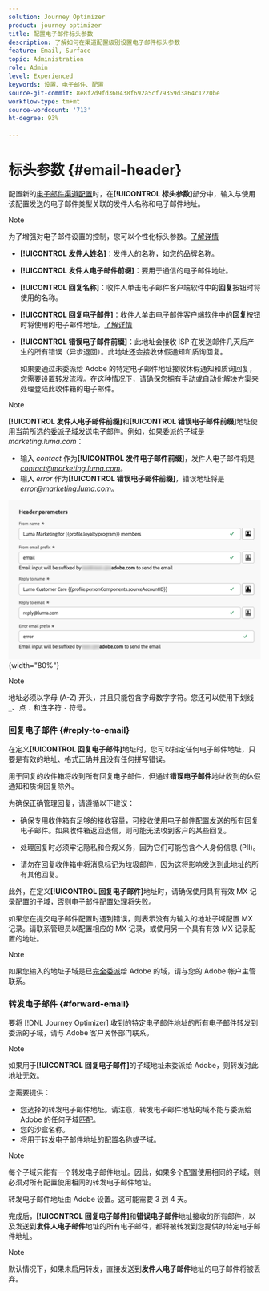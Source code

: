 ```yaml
---
solution: Journey Optimizer
product: journey optimizer
title: 配置电子邮件标头参数
description: 了解如何在渠道配置级别设置电子邮件标头参数
feature: Email, Surface
topic: Administration
role: Admin
level: Experienced
keywords: 设置、电子邮件、配置
source-git-commit: 8e8f2d9fd360438f692a5cf79359d3a64c1220be
workflow-type: tm+mt
source-wordcount: '713'
ht-degree: 93%

---
```



# 标头参数 {#email-header}

配置新的[电子邮件渠道配置](email-settings.md)时，在&#x200B;**[!UICONTROL 标头参数]**&#x200B;部分中，输入与使用该配置发送的电子邮件类型关联的发件人名称和电子邮件地址。

>[!NOTE]
>
>为了增强对电子邮件设置的控制，您可以个性化标头参数。[了解详情](../email/surface-personalization.md#personalize-header)

* **[!UICONTROL 发件人姓名]**：发件人的名称，如您的品牌名称。
* **[!UICONTROL 发件人电子邮件前缀]**：要用于通信的电子邮件地址。
* **[!UICONTROL 回复名称]**：收件人单击电子邮件客户端软件中的&#x200B;**回复**&#x200B;按钮时将使用的名称。
* **[!UICONTROL 回复电子邮件]**：收件人单击电子邮件客户端软件中的&#x200B;**回复**&#x200B;按钮时将使用的电子邮件地址。[了解详情](#reply-to-email)
* **[!UICONTROL 错误电子邮件前缀]**：此地址会接收 ISP 在发送邮件几天后产生的所有错误（异步退回）。此地址还会接收休假通知和质询回复。

  如果要通过未委派给 Adobe 的特定电子邮件地址接收休假通知和质询回复，您需要设置[转发流程](#forward-email)。在这种情况下，请确保您拥有手动或自动化解决方案来处理登陆此收件箱的电子邮件。

>[!NOTE]
>
>**[!UICONTROL 发件人电子邮件前缀]**&#x200B;和&#x200B;**[!UICONTROL 错误电子邮件前缀]**&#x200B;地址使用当前所选的[委派子域](../configuration/about-subdomain-delegation.md)发送电子邮件。例如，如果委派的子域是 *marketing.luma.com*：
>* 输入 *contact* 作为&#x200B;**[!UICONTROL 发件电子邮件前缀]**，发件人电子邮件将是 *contact@marketing.luma.com*。
>* 输入 *error* 作为&#x200B;**[!UICONTROL 错误电子邮件前缀]**，错误地址将是 *error@marketing.luma.com*。

![](assets/preset-header.png){width="80%"}

>[!NOTE]
>
>地址必须以字母 (A-Z) 开头，并且只能包含字母数字字符。您还可以使用下划线 `_`、点 `.` 和连字符 `-` 符号。

### 回复电子邮件 {#reply-to-email}

在定义&#x200B;**[!UICONTROL 回复电子邮件]**&#x200B;地址时，您可以指定任何电子邮件地址，只要是有效的地址、格式正确并且没有任何拼写错误。

用于回复的收件箱将收到所有回复电子邮件，但通过&#x200B;**错误电子邮件**&#x200B;地址收到的休假通知和质询回复除外。

为确保正确管理回复，请遵循以下建议：

* 确保专用收件箱有足够的接收容量，可接收使用电子邮件配置发送的所有回复电子邮件。如果收件箱返回退信，则可能无法收到客户的某些回复。

* 处理回复时必须牢记隐私和合规义务，因为它们可能包含个人身份信息 (PII)。

* 请勿在回复收件箱中将消息标记为垃圾邮件，因为这将影响发送到此地址的所有其他回复。

此外，在定义&#x200B;**[!UICONTROL 回复电子邮件]**&#x200B;地址时，请确保使用具有有效 MX 记录配置的子域，否则电子邮件配置处理将失败。

如果您在提交电子邮件配置时遇到错误，则表示没有为输入的地址子域配置 MX 记录。请联系管理员以配置相应的 MX 记录，或使用另一个具有有效 MX 记录配置的地址。

>[!NOTE]
>
>如果您输入的地址子域是已[完全委派](../configuration/delegate-subdomain.md#full-subdomain-delegation)给 Adobe 的域，请与您的 Adobe 帐户主管联系。

### 转发电子邮件 {#forward-email}

要将 [!DNL Journey Optimizer] 收到的特定电子邮件地址的所有电子邮件转发到委派的子域，请与 Adobe 客户关怀部门联系。

>[!NOTE]
>
>如果用于&#x200B;**[!UICONTROL 回复电子邮件]**&#x200B;的子域地址未委派给 Adobe，则转发对此地址无效。

您需要提供：

* 您选择的转发电子邮件地址。请注意，转发电子邮件地址的域不能与委派给 Adobe 的任何子域匹配。
* 您的沙盒名称。
* 将用于转发电子邮件地址的配置名称或子域。
  <!--* The current **[!UICONTROL Reply to (email)]** address or **[!UICONTROL Error email]** address set at the channel configuration level.-->

>[!NOTE]
>
>每个子域只能有一个转发电子邮件地址。因此，如果多个配置使用相同的子域，则必须对所有配置使用相同的转发电子邮件地址。

转发电子邮件地址由 Adobe 设置。这可能需要 3 到 4 天。

完成后，**[!UICONTROL 回复电子邮件]**&#x200B;和&#x200B;**错误电子邮件**&#x200B;地址接收的所有邮件，以及发送到&#x200B;**发件人电子邮件**&#x200B;地址的所有电子邮件，都将被转发到您提供的特定电子邮件地址。

>[!NOTE]
>
>默认情况下，如果未启用转发，直接发送到&#x200B;**发件人电子邮件**&#x200B;地址的电子邮件将被丢弃。
